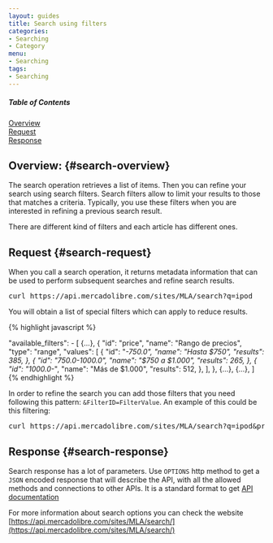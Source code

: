 ```yaml
---
layout: guides
title: Search using filters
categories: 
- Searching
- Category
menu: 
- Searching
tags: 
- Searching
---
```


<div class="contents">
  <h5>Table of Contents</h5>
  <dl>
    <dt><a href="javascript:void(0)" onClick="goToByScroll('search-overview')">Overview</a></dt>
    <dt><a href="javascript:void(0)" onClick="goToByScroll('search-request')">Request</a></dt>
    <dt><a href="javascript:void(0)" onClick="goToByScroll('search-response')">Response</a></dt>
  </dl>
</div>


## Overview: {#search-overview}

The search operation retrieves a list of items. Then you can refine your search using search filters. Search filters allow to limit your results to those that matches a criteria. Typically, you use these filters when you are interested in refining a previous search result. 

There are different kind of filters and each article has different ones.  

## Request {#search-request}

When you call a search operation, it returns metadata information that can be used to perform subsequent searches and refine search results.  

<pre class="terminal">
curl https://api.mercadolibre.com/sites/MLA/search?q=ipod
</pre>

You will obtain a list of special filters which can apply to reduce results.

{% highlight javascript %}

"available_filters": - [
    {...},
    {
      "id": "price",
      "name": "Rango de precios",
      "type": "range",
      "values": [
        {
          "id": "*-750.0",
          "name": "Hasta $750",
          "results": 385,
        },
        {
          "id": "750.0-1000.0",
          "name": "$750 a $1.000",
          "results": 265,
        },
        {
          "id": "1000.0-*",
          "name": "Más de $1.000",
          "results": 512,
        },
      ],
    },
    {...},
    {...},
  ]
{% endhighlight %}

In order to refine the search you can add those filters that you need following this pattern: <code>&amp;FilterID=FilterValue</code>. An example of this could be this filtering:

<pre class="terminal">
curl https://api.mercadolibre.com/sites/MLA/search?q=ipod&amp;price=700.0-1000.0
</pre>

## Response {#search-response}

Search response has a lot of parameters. Use <code>OPTIONS</code> http method to get a <code>JSON</code> encoded response that will describe the API, with all the allowed methods and connections to other APIs. It is a standard format to get [API documentation](/design-considerations/#options) 


For more information about search options you can check the website [https://api.mercadolibre.com/sites/MLA/search/](https://api.mercadolibre.com/sites/MLA/search/)




